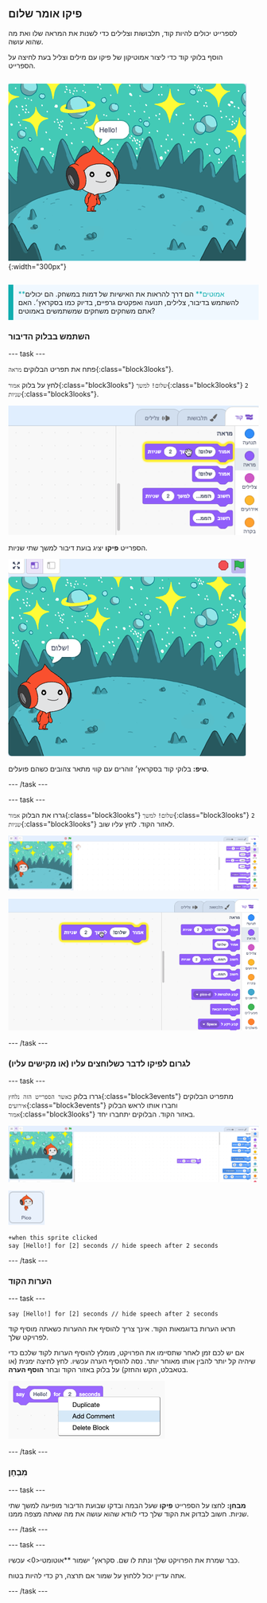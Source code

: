 ## פיקו אומר שלום

<div style="display: flex; flex-wrap: wrap">
<div style="flex-basis: 200px; flex-grow: 1; margin-right: 15px;">
לספרייט יכולים להיות קוד, תלבושות וצלילים כדי לשנות את המראה שלו ואת מה שהוא עושה. 
  
הוסף בלוקי קוד כדי ליצור אמוטיקון של פיקו עם מילים וצליל בעת לחיצה על הספרייט.
</div>
<div>

![ספרייט פיקו אומר "שלום!"](images/pico-step2.png){:width="300px"}

</div>
</div>

<p style="border-left: solid; border-width:10px; border-color: #0faeb0; background-color: aliceblue; padding: 10px;">
<span style="color: #0faeb0">**אמוטים**</span> הם דרך להראות את האישיות של דמות במשחק. הם יכולים להשתמש בדיבור, צלילים, תנועה ואפקטים גרפיים, בדיוק כמו בסקראץ׳. האם אתם משחקים משחקים שמשתמשים באמוטים?
</p>

### השתמש בבלוק הדיבור

--- task ---

פתח את תפריט הבלוקים `מראה`{:class="block3looks"}.

לחץ על בלוק `אמור`{:class="block3looks"} `שלום!` `למשך`{:class="block3looks"} `2` `שניות`{:class="block3looks"}.

![ה'תגידו שלום!' למשך של 2 שניות הבלוק זוהר עם מתאר צהוב.](images/pico-say-hello-blocks-menu.png)

הספרייט **פיקו** יציג בועת דיבור למשך שתי שניות.

![ספרייט פיקו עם "שלום!" בבועת דיבור.](images/pico-say-hello-stage.png)

**טיפ:** בלוקי קוד בסקראץ׳ זוהרים עם קווי מתאר צהובים כשהם פועלים.

--- /task ---

--- task ---

גררו את הבלוק `אמור`{:class="block3looks"} `שלום!` `למשך`{:class="block3looks"} `2` `שניות`{:class="block3looks"} לאזור הקוד. לחץ עליו שוב.

![גררו בלוק ה-'אמור' לאזור הקוד ולחיצו עליו כדי להפעיל אותו.](images/pico-drag-say.gif)

![בלוק ה-'אמור' נגרר לאזור הקוד. בלוק הקוד זוהר עם קווי מתאר צהובים.](images/pico-drag-say.png)

--- /task ---

### לגרום לפיקו לדבר כשלוחצים עליו (או מקישים עליו)

--- task ---

גררו בלוק `כאשר הספרייט הזה נלחץ`{:class="block3events"} מתפריט הבלוקים `אירועים`{:class="block3events"} וחברו אותו לראש הבלוק `אמור`{:class="block3looks"} באזור הקוד. הבלוקים יתחברו יחד.

![אנימציה של בלוקים שמתחברים זה לזה. כשלוחצים על פיקו, הם אומרים "שלום!" למשך שתי שניות.](images/pico-snap-together.gif)

![הספרייט פיקו.](images/pico-sprite.png)

```blocks3
+when this sprite clicked
say [Hello!] for [2] seconds // hide speech after 2 seconds
```

--- /task ---

### הערות הקוד

--- task ---

```blocks3
say [Hello!] for [2] seconds // hide speech after 2 seconds
```
תראו הערות בדוגמאות הקוד. אינך צריך להוסיף את ההערות כשאתה מוסיף קוד לפרויקט שלך.

אם יש לכם זמן לאחר שתסיימו את הפרויקט, מומלץ להוסיף הערות לקוד שלכם כדי שיהיה קל יותר להבין אותו מאוחר יותר. נסה להוסיף הערה עכשיו. לחץ לחיצה ימנית (או בטאבלט, הקש והחזק) על בלוק באזור הקוד ובחר **הוסף הערה**.

![התפריט הנפתח שמופיע בעת לחיצה ימנית על בלוק. האפשרות 'הוסף הערה' נבחרה.](images/add-comment.png)

--- /task ---

### מִבְחָן

--- task ---

**מבחן:** לחצו על הספרייט **פיקו** שעל הבמה ובדקו שבועת הדיבור מופיעה למשך שתי שניות. חשוב לבדוק את הקוד שלך כדי לוודא שהוא עושה את מה שאתה מצפה ממנו.

--- /task ---

--- task ---

כבר שמרת את הפרויקט שלך ונתת לו שם. סקראץ׳ ישמור **אוטומטי<0> עכשיו. </p>

אתה עדיין יכול ללחוץ על שמור אם תרצה, רק כדי להיות בטוח.

--- /task ---
